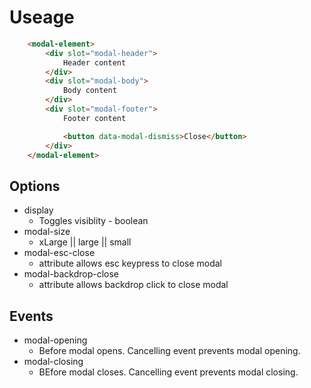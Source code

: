 # Useage

```html
    <modal-element>
        <div slot="modal-header">
            Header content
        </div>
        <div slot="modal-body">
            Body content
        </div>
        <div slot="modal-footer">
            Footer content

            <button data-modal-dismiss>Close</button>
        </div>
    </modal-element>
```

## Options

* display
  * Toggles visiblity - boolean
* modal-size
  * xLarge || large || small
* modal-esc-close
  * attribute allows esc keypress to close modal
* modal-backdrop-close
  * attribute allows backdrop click to close modal

## Events
* modal-opening
  * Before modal opens. Cancelling event prevents modal opening.
* modal-closing
  * BEfore modal closes. Cancelling event prevents modal closing.
